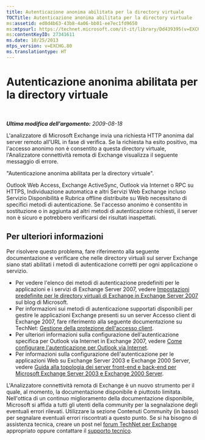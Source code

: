 ```yaml
---
title: Autenticazione anonima abilitata per la directory virtuale
TOCTitle: Autenticazione anonima abilitata per la directory virtuale
ms:assetid: ed0d4b63-43b8-4a06-bb01-ee7ec1fd9650
ms:mtpsurl: https://technet.microsoft.com/it-it/library/Dd439395(v=EXCHG.80)
ms:contentKeyID: 27341611
ms.date: 10/25/2013
mtps_version: v=EXCHG.80
ms.translationtype: HT
---
```


# Autenticazione anonima abilitata per la directory virtuale

 

***Ultima modifica dell'argomento:** 2009-08-18*

L'analizzatore di Microsoft Exchange invia una richiesta HTTP anonima dal server remoto all'URL in fase di verifica. Se la richiesta ha esito positivo, ma l'accesso anonimo non è consentito a questa directory virtuale, l'Analizzatore connettività remota di Exchange visualizza il seguente messaggio di errore.

"Autenticazione anonima abilitata per la directory virtuale".

Outlook Web Access, Exchange ActiveSync, Outlook via Internet o RPC su HTTPS, Individuazione automatica e altri Servizi Web Exchange incluso Servizio Disponibilità e Rubrica offline distribuite su Web necessitano di specifici metodi di autenticazione. Se l'accesso anonimo è consentito in sostituzione o in aggiunta ad altri metodi di autenticazione richiesti, il server non è sicuro e potrebbero verificarsi dei risultati inaspettati.

## Per ulteriori informazioni

Per risolvere questo problema, fare riferimento alla seguente documentazione e verificare che nelle directory virtuali sul server Exchange siano stati abilitati i metodi di autenticazione corretti per ogni applicazione o servizio.

  - Per vedere l'elenco dei metodi di autenticazione predefiniti per le applicazioni e i servizi di Exchange Server 2007, vedere [Impostazioni predefinite per le directory virtuali di Exchange in Exchange Server 2007](http://go.microsoft.com/fwlink/?linkid=161402) sul blog di Microsoft.  
  - Per informazioni sui metodi di autenticazione supportati disponibili per gestire le applicazioni Exchange presenti su un server Accesso client di Exchange 2007, fare riferimento alla seguente documentazione su TechNet: [Gestione della protezione dell'accesso client](http://go.microsoft.com/fwlink/?linkid=100585).  
  - Per ulteriori informazioni sulla configurazione dell'autenticazione specifica per Outlook via Internet in Exchange 2007, vedere [Come configurare l'autenticazione per Outlook via Internet](http://go.microsoft.com/fwlink/?linkid=161403).  
  - Per informazioni sulla configurazione dell'autenticazione per le applicazioni Web su Exchange Server 2003 e Exchange 2000 Server, vedere [Guida alla topologia dei server front-end e back-end per Microsoft Exchange Server 2003 e Exchange 2000 Server](http://go.microsoft.com/fwlink/?linkid=161404).  

L'Analizzatore connettività remota di Exchange è un nuovo strumento per il quale, al momento, la documentazione disponibile è piuttosto limitata. Nell'ottica di un continuo miglioramento della documentazione disponibile, Microsoft si affida a tutti gli utenti della community per la segnalazione degli eventuali errori rilevati. Utilizzare la sezione Contenuti Community (in basso) per segnalare eventuali errori riscontrati a questo punto. Se si ha bisogno di assistenza tecnica, creare un post nel [forum TechNet per Exchange](http://go.microsoft.com/fwlink/?linkid=73420) appropriato oppure contattare il [supporto tecnico](http://go.microsoft.com/fwlink/?linkid=8158).

